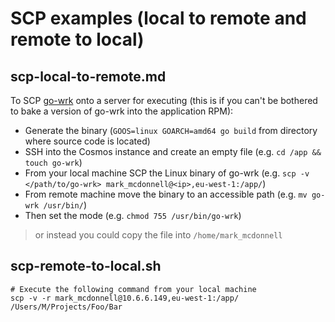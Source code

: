 # SCP examples (local to remote and remote to local)

## scp-local-to-remote.md

To SCP [go-wrk](https://github.com/tsliwowicz/go-wrk) onto a server for executing (this is if you can't be bothered to bake a version of go-wrk into the application RPM):

- Generate the binary (`GOOS=linux GOARCH=amd64 go build` from directory where source code is located)
- SSH into the Cosmos instance and create an empty file (e.g. `cd /app && touch go-wrk`)
- From your local machine SCP the Linux binary of go-wrk (e.g. `scp -v </path/to/go-wrk> mark_mcdonnell@<ip>,eu-west-1:/app/`)
- From remote machine move the binary to an accessible path (e.g. `mv go-wrk /usr/bin/`)
- Then set the mode (e.g. `chmod 755 /usr/bin/go-wrk`)

> or instead you could copy the file into `/home/mark_mcdonnell`

## scp-remote-to-local.sh

```shell
# Execute the following command from your local machine
scp -v -r mark_mcdonnell@10.6.6.149,eu-west-1:/app/ /Users/M/Projects/Foo/Bar
```

